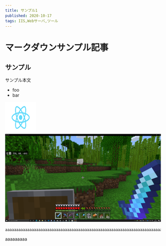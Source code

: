 ```yaml
---
title: サンプル1
published: 2020-10-17
tags: IIS,Webサーバ,ツール
---
```


# マークダウンサンプル記事

## サンプル

サンプル本文

- foo
- bar

<img src="./images/React-icon.svg" width="100px" height="100px">
<img src="./images/sample.png">

<!-- ![ImageSample](./images/React-icon.svg) -->

```
aaaaaaaaaaaaaaaaaaaaaaaaaaaaaaaaaaaaaaaaaaaaaaaaaaaaaaaaaaaaaaaaaaaaaaaaaaaaaaaa
```

aaaaaaaaa
